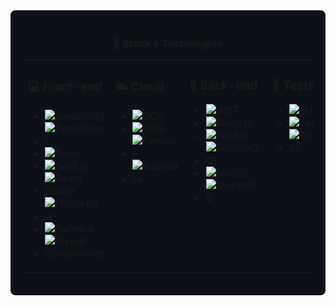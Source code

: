 <div align="center" style="background-color:#0d1117; padding: 20px; border-radius: 8px;">

### 🚀 Stack e Tecnologias

<table align="center">
  <tr>
    <td align="left" valign="top">

### 💻 Front-end  
- ![JavaScript](https://img.shields.io/badge/JavaScript-F7DF1E?style=flat&logo=javascript&logoColor=black)  
- ![TypeScript](https://img.shields.io/badge/TypeScript-3178C6?style=flat&logo=typescript&logoColor=white)  
- ![React](https://img.shields.io/badge/React-20232A?style=flat&logo=react&logoColor=61DAFB)  
- ![Next.js](https://img.shields.io/badge/Next.js-000000?style=flat&logo=nextdotjs&logoColor=white)  
- ![React Native](https://img.shields.io/badge/React_Native-20232A?style=flat&logo=react&logoColor=61DAFB)  
- ![Flutterflow](https://img.shields.io/badge/Flutterflow-7B61FF?style=flat&logo=flutter&logoColor=white)  
- ![Tailwind](https://img.shields.io/badge/Tailwind_CSS-06B6D4?style=flat&logo=tailwind-css&logoColor=white)  
- ![Styled Components](https://img.shields.io/badge/Styled--Components-DB7093?style=flat&logo=styled-components&logoColor=white)  

</td>
<td align="left" valign="top">

### ☁️ Cloud  
- ![GCP](https://img.shields.io/badge/Google_Cloud-4285F4?style=flat&logo=googlecloud&logoColor=white)  
- ![AWS](https://img.shields.io/badge/AWS-232F3E?style=flat&logo=amazon-aws&logoColor=white)  
- ![Firebase](https://img.shields.io/badge/Firebase-FFCA28?style=flat&logo=firebase&logoColor=black)  
- ![Supabase](https://img.shields.io/badge/Supabase-3ECF8E?style=flat&logo=supabase&logoColor=white)  

</td>
<td align="left" valign="top">

### 🧠 Back-end  
- ![.NET](https://img.shields.io/badge/.NET-512BD4?style=flat&logo=dotnet&logoColor=white)  
- ![Node.js](https://img.shields.io/badge/Node.js-339933?style=flat&logo=nodedotjs&logoColor=white)  
- ![NestJS](https://img.shields.io/badge/NestJS-E0234E?style=flat&logo=nestjs&logoColor=white)  
- ![PostgreSQL](https://img.shields.io/badge/PostgreSQL-4169E1?style=flat&logo=postgresql&logoColor=white)  
- ![MySQL](https://img.shields.io/badge/MySQL-005E87?style=flat&logo=mysql&logoColor=white)  
- ![MongoDB](https://img.shields.io/badge/MongoDB-47A248?style=flat&logo=mongodb&logoColor=white)  

</td>
<td align="left" valign="top">

### 🧪 Testes  
- ![xUnit](https://img.shields.io/badge/xUnit.net-512BD4?style=flat&logo=.net&logoColor=white)  
- ![Jest](https://img.shields.io/badge/Jest-C21325?style=flat&logo=jest&logoColor=white)  
- ![Cypress](https://img.shields.io/badge/Cypress-17202C?style=flat&logo=cypress&logoColor=white)  

</td>
<td align="left" valign="top">

### 🔧 Outros  
- ![RabbitMQ](https://img.shields.io/badge/RabbitMQ-FF6600?style=flat&logo=rabbitmq&logoColor=white)  
- ![Kafka](https://img.shields.io/badge/Kafka-231F20?style=flat&logo=apache-kafka&logoColor=white)  
- ![Docker](https://img.shields.io/badge/Docker-2496ED?style=flat&logo=docker&logoColor=white)  
- ![GitHub Actions](https://img.shields.io/badge/GitHub_Actions-2088FF?style=flat&logo=githubactions&logoColor=white)  

</td>
  </tr>
</table>

</div>
